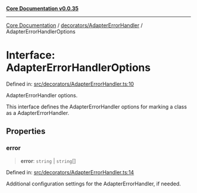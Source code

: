 [**Core Documentation v0.0.35**](../../../README.md)

***

[Core Documentation](../../../modules.md) / [decorators/AdapterErrorHandler](../README.md) / AdapterErrorHandlerOptions

# Interface: AdapterErrorHandlerOptions

Defined in: [src/decorators/AdapterErrorHandler.ts:10](https://github.com/stonemjs/core/blob/c9d95b58ccfb8efcaba0bed7bbf19084836cc28d/src/decorators/AdapterErrorHandler.ts#L10)

AdapterErrorHandler options.

This interface defines the AdapterErrorHandler options for marking a class as a AdapterErrorHandler.

## Properties

### error

> **error**: `string` \| `string`[]

Defined in: [src/decorators/AdapterErrorHandler.ts:14](https://github.com/stonemjs/core/blob/c9d95b58ccfb8efcaba0bed7bbf19084836cc28d/src/decorators/AdapterErrorHandler.ts#L14)

Additional configuration settings for the AdapterErrorHandler, if needed.
